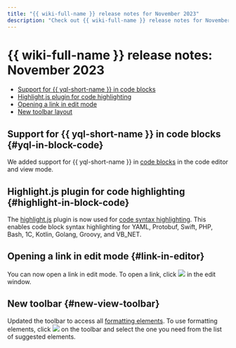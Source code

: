 ```yaml
---
title: "{{ wiki-full-name }} release notes for November 2023"
description: "Check out {{ wiki-full-name }} release notes for November 2023."
---
```


# {{ wiki-full-name }} release notes: November 2023

* [Support for {{ yql-short-name }} in code blocks](#yql-in-block-code)
* [Highlight.js plugin for code highlighting](#highlight-in-block-code)
* [Opening a link in edit mode](#link-in-editor)
* [New toolbar layout](#new-view-toolbar)

## Support for {{ yql-short-name }} in code blocks {#yql-in-block-code}

We added support for {{ yql-short-name }} in [code blocks](../formatter.md) in the code editor and view mode.

## Highlight.js plugin for code highlighting {#highlight-in-block-code}

The [highlight.js](https://github.com/highlightjs/highlight.js) plugin is now used for [code syntax highlighting](../static-markup/highlight.md). This enables code block syntax highlighting for YAML, Protobuf, Swift, PHP, Bash, 1C, Kotlin, Golang, Groovy, and VB_NET.

## Opening a link in edit mode {#link-in-editor}

You can now open a link in edit mode. To open a link, click ![](../../_assets/console-icons/arrow-up-right-from-square.svg) in the edit window.


## New toolbar {#new-view-toolbar}

Updated the toolbar to access all [formatting elements](../wysiwyg/). To use formatting elements, click ![](../../_assets/wiki/svg/actions-icon.svg) on the toolbar and select the one you need from the list of suggested elements.
